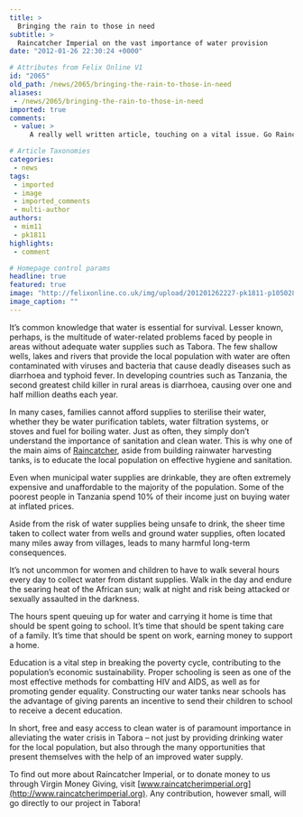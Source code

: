 ```yaml
---
title: >
  Bringing the rain to those in need
subtitle: >
  Raincatcher Imperial on the vast importance of water provision
date: "2012-01-26 22:30:24 +0000"

# Attributes from Felix Online V1
id: "2065"
old_path: /news/2065/bringing-the-rain-to-those-in-need
aliases:
 - /news/2065/bringing-the-rain-to-those-in-need
imported: true
comments:
 - value: >
     A really well written article, touching on a vital issue. Go Raincatcher!

# Article Taxonomies
categories:
 - news
tags:
 - imported
 - image
 - imported_comments
 - multi-author
authors:
 - mim11
 - pk1811
highlights:
 - comment

# Homepage control params
headline: true
featured: true
image: "http://felixonline.co.uk/img/upload/201201262227-pk1811-p1050282.png"
image_caption: ""
---
```


It’s common knowledge that water is essential for survival. Lesser known, perhaps, is the multitude of water-related problems faced by people in areas without adequate water supplies such as Tabora.
 The few shallow wells, lakes and rivers that provide the local population with water are often contaminated with viruses and bacteria that cause deadly diseases such as diarrhoea and typhoid fever. In developing countries such as Tanzania, the second greatest child killer in rural areas is diarrhoea, causing over one and half million deaths each year.

In many cases, families cannot afford supplies to sterilise their water, whether they be water purification tablets, water filtration systems, or stoves and fuel for boiling water. Just as often, they simply don’t understand the importance of sanitation and clean water. This is why one of the main aims of [Raincatcher](http://www.rwh-tanzania.co.uk/), aside from building rainwater harvesting tanks, is to educate the local population on effective hygiene and sanitation.

Even when municipal water supplies are drinkable, they are often extremely expensive and unaffordable to the majority of the population. Some of the poorest people in Tanzania spend 10% of their income just on buying water at inflated prices.

Aside from the risk of water supplies being unsafe to drink, the sheer time taken to collect water from wells and ground water supplies, often located many miles away from villages, leads to many harmful long-term consequences.

It’s not uncommon for women and children to have to walk several hours every day to collect water from distant supplies. Walk in the day and endure the searing heat of the African sun; walk at night and risk being attacked or sexually assaulted in the darkness.

The hours spent queuing up for water and carrying it home is time that should be spent going to school. It’s time that should be spent taking care of a family. It’s time that should be spent on work, earning money to support a home.

Education is a vital step in breaking the poverty cycle, contributing to the population’s economic sustainability. Proper schooling is seen as one of the most effective methods for combatting HIV and AIDS, as well as for promoting gender equality. Constructing our water tanks near schools has the advantage of giving parents an incentive to send their children to school to receive a decent education.

In short, free and easy access to clean water is of paramount importance in alleviating the water crisis in Tabora – not just by providing drinking water for the local population, but also through the many opportunities that present themselves with the help of an improved water supply.

To find out more about Raincatcher Imperial, or to donate money to us through Virgin Money Giving, visit [www.raincatcherimperial.org](http://www.raincatcherimperial.org). Any contribution, however small, will go directly to our project in Tabora!
